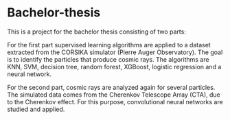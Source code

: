 # Bachelor-thesis
This is a project for the bachelor thesis consisting of two parts:

For the first part supervised learning algorithms are applied to a dataset extracted from the CORSIKA simulator (Pierre Auger Observatory). The goal is to identify the particles that produce cosmic rays. The algorithms are KNN, SVM, decision tree, random forest, XGBoost, logistic regression and a neural network. 

For the second part, cosmic rays are analyzed again for several particles. The simulated data comes from the Cherenkov Telescope Array (CTA), due to the Cherenkov effect. For this purpose, convolutional neural networks are studied and applied.

